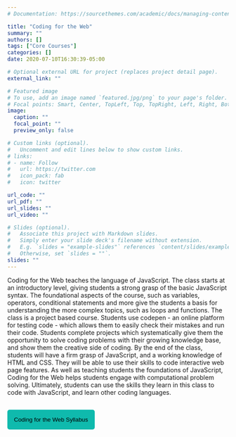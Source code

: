 ```yaml
---
# Documentation: https://sourcethemes.com/academic/docs/managing-content/

title: "Coding for the Web"
summary: ""
authors: []
tags: ["Core Courses"]
categories: []
date: 2020-07-10T16:30:39-05:00

# Optional external URL for project (replaces project detail page).
external_link: ""

# Featured image
# To use, add an image named `featured.jpg/png` to your page's folder.
# Focal points: Smart, Center, TopLeft, Top, TopRight, Left, Right, BottomLeft, Bottom, BottomRight.
image:
  caption: ""
  focal_point: ""
  preview_only: false

# Custom links (optional).
#   Uncomment and edit lines below to show custom links.
# links:
# - name: Follow
#   url: https://twitter.com
#   icon_pack: fab
#   icon: twitter

url_code: ""
url_pdf: ""
url_slides: ""
url_video: ""

# Slides (optional).
#   Associate this project with Markdown slides.
#   Simply enter your slide deck's filename without extension.
#   E.g. `slides = "example-slides"` references `content/slides/example-slides.md`.
#   Otherwise, set `slides = ""`.
slides: ""
---
```


Coding for the Web teaches the language of JavaScript. The class starts at an introductory level, giving students a strong grasp of the basic JavaScript syntax. The foundational aspects of the course, such as variables, operators, conditional statements and more give the students a basis for understanding the more complex topics, such as loops and functions. 
The class is a project based course. Students use codepen - an online platform for testing code - which allows them to easily check their mistakes and run their code. Students complete projects which systematically give them the opportunity to solve coding problems with their growing knowledge base, and show them the creative side of coding. 
By the end of the class, students will have a firm grasp of JavaScript, and a working knowledge of HTML and CSS. They will be able to use their skills to code interactive web page features. As well as teaching students the foundations of JavaScript, Coding for the Web helps students engage with computational problem solving. Ultimately, students can use the skills they learn in this class to code with JavaScript, and learn other coding languages. 
<br>
<br>

<a href="../../home/downloads/CodingForTheWeb.pdf" target="_blank"> <button style= "background-color:#0fbaad; border: none ; border-radius: 5px; padding: 15px"> Coding for the Web Syllabus </button></a>